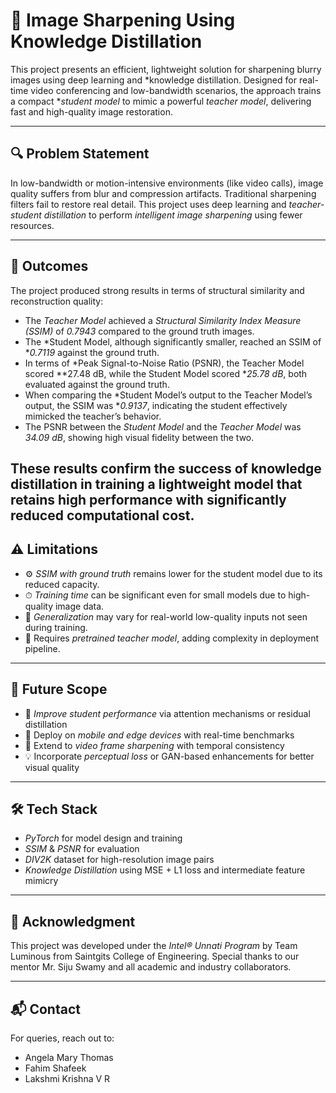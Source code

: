 # 🧠 Image Sharpening Using Knowledge Distillation

This project presents an efficient, lightweight solution for sharpening blurry images using deep learning and *knowledge distillation. Designed for real-time video conferencing and low-bandwidth scenarios, the approach trains a compact **student model* to mimic a powerful *teacher model*, delivering fast and high-quality image restoration.

---

## 🔍 Problem Statement

In low-bandwidth or motion-intensive environments (like video calls), image quality suffers from blur and compression artifacts. Traditional sharpening filters fail to restore real detail. This project uses deep learning and *teacher-student distillation* to perform *intelligent image sharpening* using fewer resources.

---

## 🏁 Outcomes

The project produced strong results in terms of structural similarity and reconstruction quality:

- The *Teacher Model* achieved a *Structural Similarity Index Measure (SSIM)* of *0.7943* compared to the ground truth images.
- The *Student Model, although significantly smaller, reached an SSIM of **0.7119* against the ground truth.
- In terms of *Peak Signal-to-Noise Ratio (PSNR), the Teacher Model scored **27.48 dB, while the Student Model scored **25.78 dB*, both evaluated against the ground truth.
- When comparing the *Student Model’s output to the Teacher Model’s output, the SSIM was **0.9137*, indicating the student effectively mimicked the teacher’s behavior.
- The PSNR between the *Student Model* and the *Teacher Model* was *34.09 dB*, showing high visual fidelity between the two.

These results confirm the success of knowledge distillation in training a lightweight model that retains high performance with significantly reduced computational cost.
---

## ⚠ Limitations

- ⚙ *SSIM with ground truth* remains lower for the student model due to its reduced capacity.
- ⏱ *Training time* can be significant even for small models due to high-quality image data.
- 🎯 *Generalization* may vary for real-world low-quality inputs not seen during training.
- 🔄 Requires *pretrained teacher model*, adding complexity in deployment pipeline.

---

## 🔭 Future Scope

- 🚀 *Improve student performance* via attention mechanisms or residual distillation
- 📱 Deploy on *mobile and edge devices* with real-time benchmarks
- 🧪 Extend to *video frame sharpening* with temporal consistency
- 💡 Incorporate *perceptual loss* or GAN-based enhancements for better visual quality

---

## 🛠 Tech Stack

- *PyTorch* for model design and training
- *SSIM* & *PSNR* for evaluation
- *DIV2K* dataset for high-resolution image pairs
- *Knowledge Distillation* using MSE + L1 loss and intermediate feature mimicry
---


## 🤝 Acknowledgment

This project was developed under the *Intel® Unnati Program* by Team Luminous from Saintgits College of Engineering. Special thanks to our mentor Mr. Siju Swamy and all academic and industry collaborators.

---

## 📬 Contact

For queries, reach out to:
- Angela Mary Thomas
- Fahim Shafeek
- Lakshmi Krishna V R
